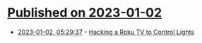 # [Published on 2023-01-02](index.md)

* [2023-01-02, 05:29:37](https://lobste.rs/s/jya115/hacking_roku_tv_control_lights) - [Hacking a Roku TV to Control Lights](https://blog.ammaraskar.com/roku-tv-philips-hues/)
